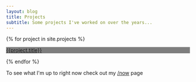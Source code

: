 ```yaml
---
layout: blog
title: Projects
subtitle: Some projects I've worked on over the years...
---
```


{% for project in site.projects %}

<div class="projectbox" style="background: 
    linear-gradient(
      rgba(0, 0, 0, 0.5),
      rgba(0, 0, 0, 0.5)
    ),
    url({{project.heroimage}});"><a href="{{project.url}}"><div class="projecttitle">{{project.title}}</div></a></div>


{% endfor %}

To see what I'm up to right now check out my [/now](/now) page
